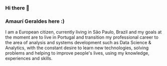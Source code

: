 ### Hi there 👋
### Amaurí Geraldes here :)
I am a European citizen, currently living in São Paulo, Brazil and my goals at the moment are to live in Portugal and transition my professional career to the area of analysis and systems development such as Data Science & Analytics, with the constant desire to learn new technologies, solving problems and helping to improve people's lives, using my knowledge, experiences and skills.

<!--
**amaurigeraldes/amaurigeraldes** is a ✨ _special_ ✨ repository because its `README.md` (this file) appears on your GitHub profile.

Here are some ideas to get you started:

- 🔭 I’m currently working on ...
- 🌱 I’m currently learning ...
- 👯 I’m looking to collaborate on ...
- 🤔 I’m looking for help with ...
- 💬 Ask me about ...
- 📫 How to reach me: ...
- 😄 Pronouns: ...
- ⚡ Fun fact: ...
-->
